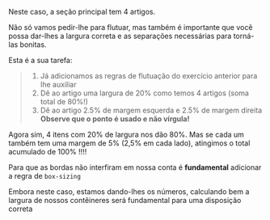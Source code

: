 Neste caso, a seção principal tem 4 artigos.

Não só vamos pedir-lhe para flutuar, mas também é importante que você possa dar-lhes a largura correta e as separações necessárias para torná-las bonitas.

Esta é a sua tarefa:

> 1. Já adicionamos as regras de flutuação do exercício anterior para lhe auxiliar
> 2. Dê ao artigo uma largura de 20% como temos 4 artigos
(soma total de 80%!)
> 3. Dê ao artigo 2.5% de margem esquerda e 2.5% de margem direita **Observe que o ponto é usado e não vírgula!**

Agora sim, 4 itens com 20% de largura nos dão 80%. Mas se cada um também tem uma margem de 5% (2,5% em cada lado), atingimos o total acumulado de 100% !!!!

Para que as bordas não interfiram em nossa conta é **fundamental** adicionar a regra de `box-sizing`

Embora neste caso, estamos dando-lhes os números, calculando bem a largura de nossos contêineres será fundamental para uma disposição correta
